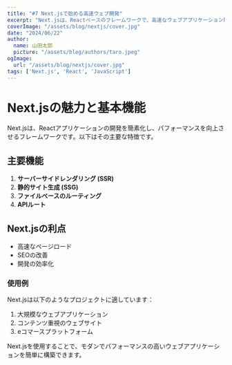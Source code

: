 ```yaml
---
title: "#7 Next.jsで始める高速ウェブ開発"
excerpt: "Next.jsは、Reactベースのフレームワークで、高速なウェブアプリケーション開発を可能にします。サーバーサイドレンダリング、静的サイト生成、ルーティングなどの機能を提供し、開発者の生産性を大幅に向上させます。"
coverImage: "/assets/blog/nextjs/cover.jpg"
date: "2024/06/22"
author:
  name: 山田太郎
  picture: "/assets/blog/authors/taro.jpeg"
ogImage:
  url: "/assets/blog/nextjs/cover.jpg"
tags: ['Next.js', 'React', 'JavaScript']
---
```


# Next.jsの魅力と基本機能

Next.jsは、Reactアプリケーションの開発を簡素化し、パフォーマンスを向上させるフレームワークです。以下はその主要な特徴です。

## 主要機能

1. **サーバーサイドレンダリング (SSR)**
2. **静的サイト生成 (SSG)**
3. **ファイルベースのルーティング**
4. **APIルート**

## Next.jsの利点

- 高速なページロード
- SEOの改善
- 開発の効率化

### 使用例

Next.jsは以下のようなプロジェクトに適しています：

1. 大規模なウェブアプリケーション
2. コンテンツ重視のウェブサイト
3. eコマースプラットフォーム

Next.jsを使用することで、モダンでパフォーマンスの高いウェブアプリケーションを簡単に構築できます。